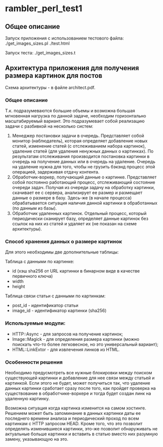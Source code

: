 # rambler_perl_test1

## Общее описание

Запуск приложения с использованием тестового файла: 
    ./get_images_sizes.pl ./test.html

Запуск теста:
    ./get_images_sizes.t

## Архитектура приложения для получения размера картинок для постов

Схема архитектуры - в файле architect.pdf.

### Общее описание

Т.к. подразумеваются большие объемы и возможна большая мгновенная нагрузка по данной задаче, необходим горизонтально масштабируемый вариант. Это подразумевает собой реализацию задачи с разбивкой на несколько систем:

1. Менеджер постановки задачи в очередь. Представляет собой монитор (наблюдатель), которая определяет добавление новых статей, изменение статей (с отслеживанием набора картинок), удаление статей (для удаления ненужных данных о картинках). По результатам отслеживания производится постановка картинки в очередь на получение данных или в очередь на удаление. Очередь на удаление нужна для того, чтобы не грузить бэкэнд процесс этой операцией, задерживая отдачу контента.
2. Обработчик-воркер, получающий данные о картинке. Представляет собой постоянно работающий процесс, отслеживающий состояние очереди задач. Получая из очереди задачу на обработку картинки, скачивает ее с сервера, анализирует ее размер и размещает данные о размере в базу. Здесь-же (в начале процесса) обрабатывается ситуация наличия данной картинки в обработанных (по данным из базы).
3. Обработчик удаленных картинок. Отдельный процесс, который периодически сканирует базу, определяет данные картинок без ссылок на них из статей и удаляет их (не показан на схеме архитектуры).

### Способ хранения данных о размере картинок

Для этого необходимы две дополнительные таблицы:

Таблица с данными по картинке: 
 
- id (хэш sha256 от URL картинки в бинарном виде в качестве первичного ключа)
- width
- height

Таблица связи статьи с данными по картинкам:
 
- post_id - идентификатор статьи
- image_id - идентификатор картинки (sha256)

### Используемые модули:

- HTTP::Async - для запросов на получение картинок;
- Image::Magick - для определения размера картинки (можно поискать что-то более легковесное, но это универсальный вариант);
- HTML::LinkExtor - для извлечения линков из HTML.

### Особенности решения

Необходимо предусмотреть все нужные блокировки между поиском существующей картинки и добавление для нее связи между статьей и картинкой. Если этого не будет, может получиться так, что удаление данных картинки сработает сразу после того, как пройдет проверка на существование в обработчике-воркере и тогда будет создан линк на удаленную картинку.

Возможна ситуация когда картинка изменится на самом хостинге. Решением может быть запоминание в данных картинки даты ее последнего времени анализа и периодический проход по всем картинкам с HTTP запросом HEAD. Кроме того, что это позволит определять изменившиеся картинки, это-же позволит обнаруживать не актуальные больше картинки и вставить в статью вместо них разумную замену, указывающую на это.
